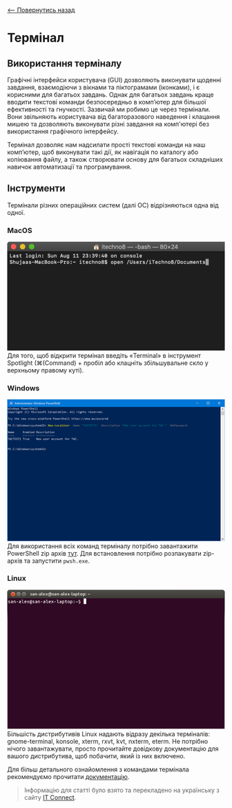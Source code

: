 [<-- Повернутись назад](../../../README.md)
# Термінал
## Використання терміналу
Графічні інтерфейси користувача (GUI) дозволяють виконувати щоденні завдання, взаємодіючи з вікнами та піктограмами (іконками), і є корисними для багатьох завдань. Однак для багатьох завдань краще вводити текстові команди безпосередньо в комп’ютер для більшої ефективності та гнучкості. Зазвичай ми робимо це через термінали. Вони звільняють користувача від багаторазового наведення і клацання мишею та дозволяють виконувати різні завдання на комп'ютері без використання графічного інтерфейсу.

Термінал дозволяє нам надсилати прості текстові команди на наш комп’ютер, щоб виконувати такі дії, як навігація по каталогу або копіювання файлу, а також створювати основу для багатьох складніших навичок автоматизації та програмування.

## Інструменти
Термінали різних операційних систем (далі ОС) відрізняються одна від одної.
### MacOS
![MacOS Terminal](/assets/images/global/os/mac_terminal.jpeg)
Для того, щоб відкрити термінал введіть «Terminal» в інструмент Spotlight (⌘(Command) + пробіл або клацніть збільшувальне скло у верхньому правому куті).
### Windows
![Powershell](/assets/images/global/os/powershell.png)
Для використання всіх команд терміналу потрібно завантажити PowerShell zip архів [тут](https://github.com/PowerShell/PowerShell/releases/download/v7.2.2/PowerShell-7.2.2-win-x64.zip). Для встановлення потрібно розпакувати zip-архів та запустити `pwsh.exe`.
### Linux
![Linux Terminal](/assets/images/global/os/linux_terminal.png)
Більшість дистрибутивів Linux надають відразу декілька терміналів: gnome-terminal, konsole, xterm, rxvt, kvt, nxterm, eterm. Не потрібно нічого завантажувати, просто прочитайте довідкову документацію для вашого дистрибутива, щоб побачити, який із них включено.

Для більш детального ознайомлення з командами термінала рекомендуємо прочитати [документацію](https://ubuntu.com/tutorials/command-line-for-beginners#1-overview).

> Інформацію для статті було взято та перекладено на українську з сайту [IT Connect](https://itconnect.uw.edu/learn/workshops/online-tutorials/web-publishing/what-is-a-terminal).
